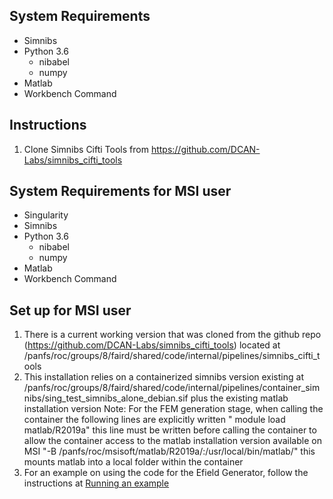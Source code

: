 ## System Requirements
- Simnibs 
- Python 3.6
  - nibabel 
  - numpy
- Matlab 
- Workbench Command 

## Instructions 
1. Clone Simnibs Cifti Tools from https://github.com/DCAN-Labs/simnibs_cifti_tools

## System Requirements for MSI user 
- Singularity 
- Simnibs 
- Python 3.6
  - nibabel 
  - numpy
- Matlab 
- Workbench Command 

## Set up for MSI user  
1. There is a current working version that was cloned from the github repo (https://github.com/DCAN-Labs/simnibs_cifti_tools) located at /panfs/roc/groups/8/faird/shared/code/internal/pipelines/simnibs_cifti_tools 
2. This installation relies on a containerized simnibs version existing at /panfs/roc/groups/8/faird/shared/code/internal/pipelines/container_simnibs/sing_test_simnibs_alone_debian.sif plus the existing matlab installation version Note: For the FEM generation stage, when calling the container the following lines are explicitly written 
" module load matlab/R2019a" this line must be written before calling the container to allow the container  access to the matlab installation version available on MSI 
"-B /panfs/roc/msisoft/matlab/R2019a/:/usr/local/bin/matlab/" this mounts matlab into a local folder within the container 
3. For an example on using the code for the Efield Generator, follow the instructions at [Running an example](https://simnibs-cifti-tools-rtd.readthedocs.io/en/latest/Efield_generator/#running-an-example)  

